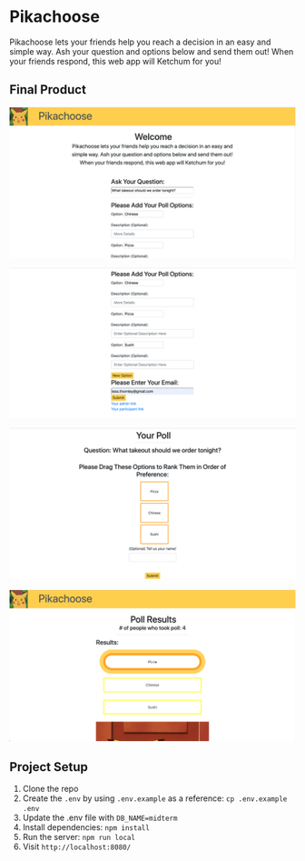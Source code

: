 # Pikachoose

Pikachoose lets your friends help you reach a decision in an easy and simple way. Ash your question and options below and send them out! When your friends respond, this web app will Ketchum for you!

## Final Product

![Question](https://github.com/tessthornley/midterm-project/blob/master/docs/question.png)

![Links](https://github.com/tessthornley/midterm-project/blob/master/docs/links.png)

![Options](https://github.com/tessthornley/midterm-project/blob/master/docs/options.png)

![Results](https://github.com/tessthornley/midterm-project/blob/master/docs/results.png)

## Project Setup

1. Clone the repo
2. Create the `.env` by using `.env.example` as a reference: `cp .env.example .env`
3. Update the .env file with `DB_NAME=midterm`
4. Install dependencies: `npm install`
5. Run the server: `npm run local`
6. Visit `http://localhost:8080/`
